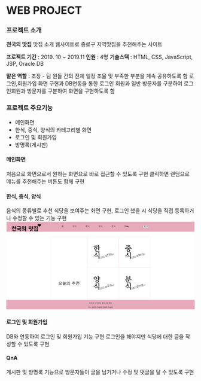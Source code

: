 # WEB PROJECT

### 프로젝트 소개
**천국의 맛집**
맛집 소개 웹사이트로 종로구 지역맛집을 추천해주는 사이트

**프로젝트 기간** : 2019. 10 ~ 2019.11
**인원** : 4명
**기술스택** : HTML, CSS, JavaScript, JSP, Oracle DB

**맡은 역할** : 조장 - 팀 원들 간의 전체 일정 조율 및 부족한 부분을 계속 공유하도록 함 
로그인,회원가입 화면 구현과 DB연동을 통한 로그인 회원과 일반 방문자를 구분하여 로그인회원과 방문자를 구분하여 화면을 구현하도록 함

### 프로젝트 주요기능

 - 메인화면
 - 한식, 중식, 양식의 카테고리별 화면
 - 로그인 및 회원가입
 - 방명록(게시판)

#### 메인화면
처음으로 화면으로서 원하는 화면으로 바로 접근할 수 있도록 구현
클릭하면 랜덤으로 메뉴를 추천해주는 버튼도 함께 구현

#### 한식, 중식, 양식
음식의 종류별로 추천 식당을 보여주는 화면 구현, 로그인 했을 시 식당을 직접 등록하거나 수정할 수 있는 기능 구현
![enter image description here](./img/mainpage.PNG)
#### 로그인 및 회원가입
DB와 연동하여 로그인 및 회원가입 기능 구현 로그인을 해야지만 식당에 대한 글을 작성할 수 있도록 구현

#### QnA
게시판 및 방명록 기능으로 방문자들이 글을 남기거나 수정 및 댓글을 달 수 있도록 구현
